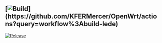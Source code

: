 ## [![Build](https://img.shields.io/github/workflow/status/caiyy/Lede_FTP_updata/build-lede/master?)](https://github.com/KFERMercer/OpenWrt/actions?query=workflow%3Abuild-lede) 
[![Release](https://img.shields.io/github/release/caiyy/Lede_FTP_updata/build-lede?color=blue)](https://github.com/caiyy/build-lede/releases)
